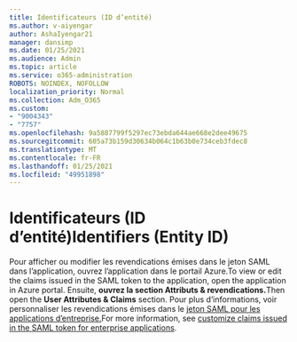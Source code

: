```yaml
---
title: Identificateurs (ID d’entité)
ms.author: v-aiyengar
author: AshaIyengar21
manager: dansimp
ms.date: 01/25/2021
ms.audience: Admin
ms.topic: article
ms.service: o365-administration
ROBOTS: NOINDEX, NOFOLLOW
localization_priority: Normal
ms.collection: Adm_O365
ms.custom:
- "9004343"
- "7757"
ms.openlocfilehash: 9a5887799f5297ec73ebda644ae668e2dee49675
ms.sourcegitcommit: 605a73b159d30634b064c1b63b0e734ceb3fdec8
ms.translationtype: MT
ms.contentlocale: fr-FR
ms.lasthandoff: 01/25/2021
ms.locfileid: "49951898"
---
```

# <a name="identifiers-entity-id"></a><span data-ttu-id="2be71-102">Identificateurs (ID d’entité)</span><span class="sxs-lookup"><span data-stu-id="2be71-102">Identifiers (Entity ID)</span></span>

<span data-ttu-id="2be71-103">Pour afficher ou modifier les revendications émises dans le jeton SAML dans l’application, ouvrez l’application dans le portail Azure.</span><span class="sxs-lookup"><span data-stu-id="2be71-103">To view or edit the claims issued in the SAML token to the application, open the application in Azure portal.</span></span> <span data-ttu-id="2be71-104">Ensuite, **ouvrez la section Attributs & revendications.**</span><span class="sxs-lookup"><span data-stu-id="2be71-104">Then open the **User Attributes & Claims** section.</span></span> <span data-ttu-id="2be71-105">Pour plus d’informations, voir personnaliser les revendications émises dans le [jeton SAML pour les applications d’entreprise.](https://docs.microsoft.com/azure/active-directory/develop/active-directory-saml-claims-customization#editing-nameid)</span><span class="sxs-lookup"><span data-stu-id="2be71-105">For more information, see [customize claims issued in the SAML token for enterprise applications](https://docs.microsoft.com/azure/active-directory/develop/active-directory-saml-claims-customization#editing-nameid).</span></span>